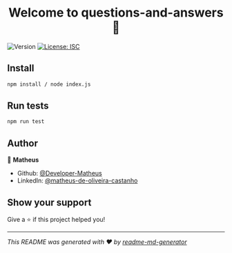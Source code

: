 <h1 align="center">Welcome to questions-and-answers 👋</h1>
<p>
  <img alt="Version" src="https://img.shields.io/badge/version-1.0.0-blue.svg?cacheSeconds=2592000" />
  <a href="#" target="_blank">
    <img alt="License: ISC" src="https://img.shields.io/badge/License-ISC-yellow.svg" />
  </a>
</p>

## Install

```sh
npm install / node index.js
```

## Run tests

```sh
npm run test
```

## Author

👤 **Matheus**

* Github: [@Developer-Matheus](https://github.com/Developer-Matheus)
* LinkedIn: [@matheus-de-oliveira-castanho](https://linkedin.com/in/matheus-de-oliveira-castanho)

## Show your support

Give a ⭐️ if this project helped you!

***
_This README was generated with ❤️ by [readme-md-generator](https://github.com/kefranabg/readme-md-generator)_